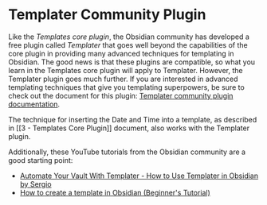 # Templater Community Plugin

Like the _Templates core plugin_, the Obsidian community has developed a free plugin called _Templater_ that goes well beyond the capabilities of the core plugin in providing many advanced techniques for templating in Obsidian. The good news is that these plugins are compatible, so what you learn in the Templates core plugin will apply to Templater. However, the Templater plugin goes much further. If you are interested in advanced templating techniques that give you templating superpowers, be sure to check out the document for this plugin: [Templater community plugin documentation](https://silentvoid13.github.io/Templater/).

The technique for inserting the Date and Time into a template, as described in [[3 - Templates Core Plugin]] document, also works with the Templater plugin.

Additionally, these YouTube tutorials from the Obsidian community are a good starting point:
- [Automate Your Vault With Templater - How to Use Templater in Obsidian  by Sergio ](https://youtu.be/QpJbeP8f55A)
- [How to create a template in Obsidian (Beginner's Tutorial)](https://youtu.be/91H_0ii4S-A?si=d-ggAY5ZDqywymZN)
